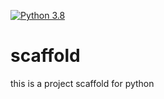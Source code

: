 [![Python 3.8](https://github.com/Vaibhav3006/scaffold/actions/workflows/main.yml/badge.svg)](https://github.com/Vaibhav3006/scaffold/actions/workflows/main.yml)

# scaffold
this is a project scaffold for python

